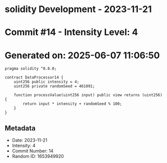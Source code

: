 ﻿# solidity Development - 2023-11-21
# Commit #14 - Intensity Level: 4
# Generated on: 2025-06-07 11:06:50
```solidity
pragma solidity ^0.8.0;

contract DataProcessor14 {
    uint256 public intensity = 4;
    uint256 private randomSeed = 461091;

    function processValue(uint256 input) public view returns (uint256) {
        return input * intensity + randomSeed % 100;
    }
}
```
## Metadata
- Date: 2023-11-21
- Intensity: 4
- Commit Number: 14
- Random ID: 1653949920
